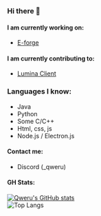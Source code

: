### Hi there 👋

#### I am currently working on:

- [E-forge](https://github.com/gkursi/e-klases-mods)
#### I am currently contributing to:

- [Lumina Client](https://github.com/LuminaDevelopement/LuminaClient)

### Languages I know:

- Java
- Python
- Some C/C++
- Html, css, js
- Node.js / Electron.js

#### Contact me:
- Discord (_qweru)
#### GH Stats:
  [![Qweru's GitHub stats](https://github-readme-stats.vercel.app/api?username=gkursi&show_icons=true&theme=radical&show=prs_merged)](https://github.com/anuraghazra/github-readme-stats)<br>
  ![Top Langs](https://github-readme-stats.vercel.app/api/top-langs/?username=gkursi&theme=radical)
